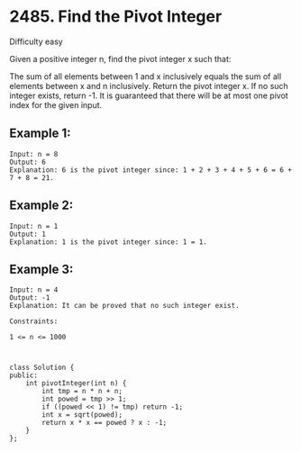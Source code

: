 # 2485. Find the Pivot Integer
Difficulty easy

Given a positive integer n, find the pivot integer x such that:

The sum of all elements between 1 and x inclusively equals the sum of all elements between x and n inclusively.
Return the pivot integer x. If no such integer exists, return -1. It is guaranteed that there will be at most one pivot index for the given input.


## Example 1:
```
Input: n = 8
Output: 6
Explanation: 6 is the pivot integer since: 1 + 2 + 3 + 4 + 5 + 6 = 6 + 7 + 8 = 21.
```


## Example 2:
```
Input: n = 1
Output: 1
Explanation: 1 is the pivot integer since: 1 = 1.
```


## Example 3:
```
Input: n = 4
Output: -1
Explanation: It can be proved that no such integer exist.
```


```
Constraints:

1 <= n <= 1000
```


#
```
class Solution {
public:
    int pivotInteger(int n) {
        int tmp = n * n + n;
        int powed = tmp >> 1;
        if ((powed << 1) != tmp) return -1;
        int x = sqrt(powed);
        return x * x == powed ? x : -1;
    }
};
```